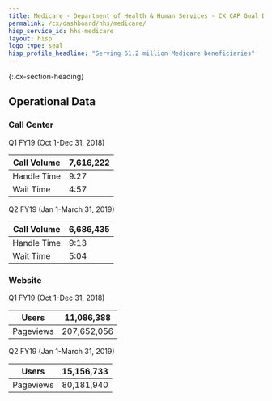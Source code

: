 ```yaml
---
title: Medicare - Department of Health & Human Services - CX CAP Goal Dashboard
permalink: /cx/dashboard/hhs/medicare/
hisp_service_id: hhs-medicare
layout: hisp
logo_type: seal
hisp_profile_headline: "Serving 61.2 million Medicare beneficiaries"
---
```


{:.cx-section-heading}

## Operational Data

### Call Center

Q1 FY19 (Oct 1-Dec 31, 2018)

| Call Volume | 7,616,222 |
|-------------|---------|
| Handle Time | 9:27    |
| Wait Time   | 4:57    |

Q2 FY19 (Jan 1-March 31, 2019)

| Call Volume | 6,686,435 |
|-------------|---------|
| Handle Time | 9:13    |
| Wait Time   | 5:04    |

### Website

Q1 FY19 (Oct 1-Dec 31, 2018) 

| Users     | 11,086,388  |
|-----------|-----------|
| Pageviews | 207,652,056 |

Q2 FY19 (Jan 1-March 31, 2019)

| Users     | 15,156,733 |
|-----------|------------|
| Pageviews | 80,181,940 |
